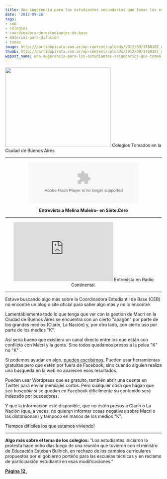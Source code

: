```yaml
---
title: Una sugerencia para los estudiantes secundarios que toman las escuelas
date: '2012-09-26'
tags:
- ceb
- colegios
- coordinadora-de-estudiantes-de-base
- material-para-difusion
- tomas
image: http://partidopirata.com.ar/wp-content/uploads/2012/09/1768187_n_vir1.jpg
thumb: http://partidopirata.com.ar/wp-content/uploads/2012/09/1768187_n_vir1-150x150.jpg
wppost_name: una-sugerencia-para-los-estudiantes-secundarios-que-toman-las-escuelas
---
```


<a href="http://partidopirata.com.ar/wp-content/uploads/2012/09/1768187_n_vir1.jpg"><img class="size-full wp-image-6642" title="Escuelas Tomadas" src="http://partidopirata.com.ar/wp-content/uploads/2012/09/1768187_n_vir1.jpg" alt="" width="340" height="255" /></a> Colegios Tomados en la Ciudad de Buenos Aires


<hr />

<center>
<object width="353" height="132" classid="clsid:d27cdb6e-ae6d-11cf-96b8-444553540000" codebase="http://download.macromedia.com/pub/shockwave/cabs/flash/swflash.cab#version=6,0,40,0"><param name="src" value="http://www.goear.com/files/external.swf?file=f4be001" /><param name="wmode" value="transparent" /><param name="quality" value="high" /><embed width="353" height="132" type="application/x-shockwave-flash" src="http://www.goear.com/files/external.swf?file=f4be001" wmode="transparent" quality="high" /></object></center>
<p style="text-align: center;"><strong>Entrevista a Melina Muleiro- en Siete.Cero</strong></p>


<hr />

<center>
<iframe name="20080119csrcsrnac_5" src="http://www.continental.com.ar/playermini.aspx?id=1768187" frameborder="0" marginwidth="0" marginheight="0" scrolling="no" width="320" height="190"></iframe>
Entrevista en Radio Continental.</center>

<hr />

Estuve buscando algo más sobre la Coordinadora Estudiantil de Base (CEB) no encontré un blog o site oficial para saber algo más y no lo encontré.

Lamentáblemente todo lo que tenga que ver con la gestión de Macri en la Ciudad de Buenos Aires se encuentra con un cierto "apagón" por parte de los grandes medios (Clarín, La Nación) y, por otro lado, con cierto uso por parte de los medios "K".

Así sería bueno que existiera un canal directo entre los que están con conflicto con Macri y la gente. Sino todos quedamos presos a la pelea "K" no "K" .

Si podemos ayudar en algo, <a href="http://partidopirata.com.ar/contacto" target="_blank">pueden escribirnos.</a>
Pueden usar herramientas gratuitas pero que estén por fuera de Facebook, sino cuando alguien realiza una búsqueda en la web no aparecen esos resultados.

Pueden usar Wordpress que es gratuito, también abrir una cuenta en Twitter para enviar mensajes cortos.
Pero cualquier cosa que hagan que sea <em>buscable</em> si se quedan en Facebook difícilmente su contenido será indexado por buscadores.

Y que la información esté disponible, que no estén presos a Clarín o La Nación (que, a veces, no quieren informar cosas negativas sobre Macri o las distorsionan) y tampoco en manos de los medios "K".

Tiempos difíciles los que estamos viviendo!

<hr />

<strong>Algo más sobre el tema de los colegios:</strong>
"Los estudiantes iniciaron la protesta hace ocho días luego de una reunión que tuvieron con el ministro de Educación Esteban Bullrich, en rechazo de los cambios curriculares propuestos por el gobierno porteño para las escuelas técnicas y en reclamo de participación estudiantil en esas modificaciones."

<strong><a href="http://www.pagina12.com.ar/diario/ultimas/20-204278-2012-09-26.html" target="_blank">Página 12.</a></strong>
